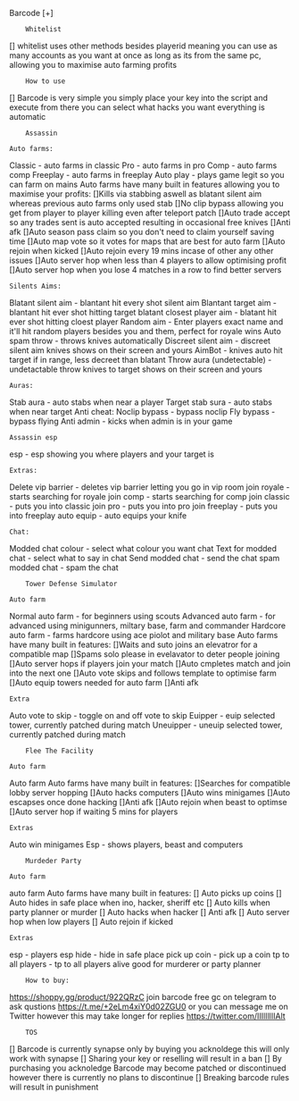 Barcode [+]

		Whitelist
[] whitelist uses other methods besides playerid meaning you can use as many accounts as you want at once as long as its from the same pc, allowing you to maximise auto farming profits

		How to use
[] Barcode is very simple you simply place your key into the script and execute from there you can select what hacks you want everything is automatic

		Assassin

	Auto farms:
Classic - auto farms in classic
Pro - auto farms in pro
Comp - auto farms comp
Freeplay - auto farms in freeplay
Auto play - plays game legit so you can farm on mains
Auto farms have many built in features allowing you to maximise your profits:
	[]Kills via stabbing aswell as blatant silent aim whereas previous auto farms only used stab
	[]No clip bypass allowing you get from player to player killing even after teleport patch
	[]Auto trade accept so any trades sent is auto accepted resulting in occasional free knives
	[]Anti afk
	[]Auto season pass claim so you don't need to claim yourself saving time
	[]Auto map vote so it votes for maps that are best for auto farm
	[]Auto rejoin when kicked
	[]Auto rejoin every 19 mins incase of other any other issues
	[]Auto server hop when less than 4 players to allow optimising profit
	[]Auto server hop when you lose 4 matches in a row to find better servers

	Silents Aims:
Blatant silent aim - blantant hit every shot silent aim
Blantant target aim - blantant hit ever shot hitting target
blatant closest player aim - blatant hit ever shot hitting cloest player
Random aim - Enter players exact name and it'll hit random players besides you and them, perfect for royale wins
Auto spam throw - throws knives automatically
Discreet silent aim - discreet silent aim knives shows on their screen and yours
AimBot - knives auto hit target if in range, less decreet than blatant
Throw aura (undetectable) - undetactable throw knives to target shows on their screen and yours

	Auras:
Stab aura - auto stabs when near a player
Target stab sura - auto stabs when near target
	Anti cheat:
Noclip bypass - bypass noclip
Fly bypass - bypass flying
Anti admin - kicks when admin is in your game

	Assassin esp
esp - esp showing you where players and your target is

	Extras:
Delete vip barrier - deletes vip barrier letting you go in vip room
join royale - starts searching for royale
join comp - starts searching for comp
join classic - puts you into classic
join pro - puts you into pro
join freeplay - puts you into freeplay
auto equip - auto equips your knife

	Chat:
Modded chat colour - select what colour you want chat
Text for modded chat - select what to say in chat
Send modded chat - send the chat
spam modded chat - spam the chat

		Tower Defense Simulator

	Auto farm
Normal auto farm - for beginners using scouts
Advanced auto farm - for advanced using minigunners, miltary base, farm and commander
Hardcore auto farm - farms hardcore using ace piolot and military base
Auto farms have many built in features:
	[]Waits and suto joins an elevatror for a compatible map
	[]Spams solo please in evelavator to deter people joining
	[]Auto server hops if players join your match
	[]Auto cmpletes match and join into the next one
	[]Auto vote skips and follows template to optimise farm
	[]Auto equip towers needed for auto farm 
	[]Anti afk

	Extra
Auto vote to skip - toggle on and off vote to skip
Euipper - euip selected tower, currently patched during match
Uneuipper - uneuip selected tower, currently patched during match

		Flee The Facility

	Auto farm
Auto farm
Auto farms have many built in features:
	[]Searches for compatible lobby server hopping
	[]Auto hacks computers
	[]Auto wins minigames
	[]Auto escapses once done hacking
	[]Anti afk
	[]Auto rejoin when beast to optimse
	[]Auto server hop if waiting 5 mins for players

	Extras
Auto win minigames
Esp - shows players, beast and computers

		Murdeder Party

	Auto farm
auto farm
Auto farms have many built in features:
	[] Auto picks up coins
	[] Auto hides in safe place when ino, hacker, sheriff etc
	[] Auto kills when party planner or murder
	[] Auto hacks when hacker
	[] Anti afk
	[] Auto server hop when low players
	[] Auto rejoin if kicked

	Extras
esp - players esp
hide - hide in safe place
pick up coin - pick up a coin
tp to all players - tp to all players alive good for murderer or party planner


		How to buy:
https://shoppy.gg/product/922QRzC
join barcode free gc on telegram to ask qustions
https://t.me/+2eLm4xiY0d02ZGU0
or you can message me on Twitter however this may take longer for replies
https://twitter.com/IIIlllIIIAlt

		TOS
[] Barcode is currently synapse only by buying you acknoldege this will only work with synapse
[] Sharing your key or reselling will result in a ban
[] By purchasing you acknoledge Barcode may become patched or discontinued however there is currently no plans to discontinue
[] Breaking barcode rules will result in punishment
